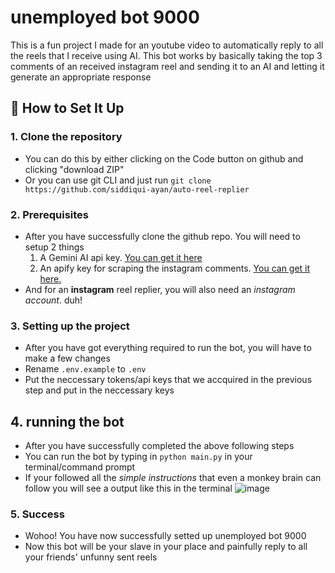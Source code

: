 # unemployed bot 9000
This is a fun project I made for an youtube video to automatically reply to all the reels that I receive using AI.
This bot works by basically taking the top 3 comments of an received instagram reel and sending it to an AI and letting it generate an appropriate response

## 🔧 How to Set It Up

### **1. Clone the repository**
- You can do this by either clicking on the Code button on github and clicking "download ZIP"
- Or you can use git CLI and just run `git clone https://github.com/siddiqui-ayan/auto-reel-replier`

### **2. Prerequisites**
- After you have successfully clone the github repo. You will need to setup 2 things
  1) A Gemini AI api key. [You can get it here](https://aistudio.google.com/app/apikey?_gl=1*1mqhee1*_ga*MTM3MTk0NjE3OC4xNzQyMjcxMjYx*_ga_P1DBVKWT6V*MTc0MjU0NTg5NC4yLjAuMTc0MjU0NTg5NC42MC4wLjIxMDkwNzcwNzg.)
  2) An apify key for scraping the instagram comments. [You can get it here.](https://apify.com/apify/instagram-comment-scraper)
- And for an **instagram** reel replier, you will also need an *instagram account*. duh!

### **3. Setting up the project**
- After you have got everything required to run the bot, you will have to make a few changes
- Rename `.env.example` to `.env`
- Put the neccessary tokens/api keys that we accquired in the previous step and put in the neccessary keys

## **4. running the bot**
- After you have successfully completed the above following steps
- You can run the bot by typing in `python main.py` in your terminal/command prompt
- If your followed all the *simple instructions* that even a monkey brain can follow you will see a output like this in the terminal
![image](https://github.com/user-attachments/assets/068cb90a-9f82-48b2-a356-e914430e9c98)


### **5. Success**
- Wohoo! You have now successfully setted up unemployed bot 9000
- Now this bot will be your slave in your place and painfully reply to all your friends' unfunny sent reels
